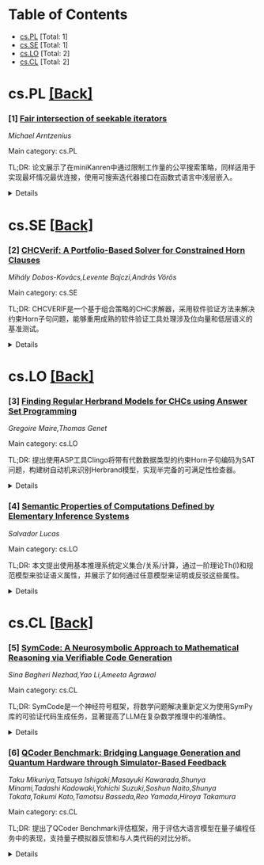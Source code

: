 <div id=toc></div>

# Table of Contents

- [cs.PL](#cs.PL) [Total: 1]
- [cs.SE](#cs.SE) [Total: 1]
- [cs.LO](#cs.LO) [Total: 2]
- [cs.CL](#cs.CL) [Total: 2]


<div id='cs.PL'></div>

# cs.PL [[Back]](#toc)

### [1] [Fair intersection of seekable iterators](https://arxiv.org/abs/2510.26016)
*Michael Arntzenius*

Main category: cs.PL

TL;DR: 论文展示了在miniKanren中通过限制工作量的公平搜索策略，同样适用于实现最坏情况最优连接，使用可搜索迭代器接口在函数式语言中浅层嵌入。


<details>
  <summary>Details</summary>
Motivation: 将miniKanren中公平搜索策略的核心思想（通过限制工作量实现公平性）扩展到数据库连接操作中，实现最坏情况最优的连接算法。

Method: 采用可搜索迭代器接口，通过限制每个分支的工作量来公平地交错执行，实现最坏情况最优的连接算法，适合在函数式语言中浅层嵌入。

Result: 证明了基于工作量限制的公平性策略不仅适用于逻辑编程语言中的搜索，也能优雅地实现数据库中最坏情况最优的连接操作。

Conclusion: 工作量限制的公平性策略是一个通用的核心思想，可同时应用于逻辑编程的搜索策略和数据库连接算法，展现了跨领域的适用性。

Abstract: miniKanren's key semantic advance over Prolog is to implement a complete yet
efficient search strategy, fairly interleaving execution between disjuncts.
This fairness is accomplished by bounding how much work is done exploring one
disjunct before switching to the next. We show that the same idea -- fairness
via bounded work -- underlies an elegant compositional approach to implementing
worst-case optimal joins using a seekable iterator interface, suitable for
shallow embedding in functional languages.

</details>


<div id='cs.SE'></div>

# cs.SE [[Back]](#toc)

### [2] [CHCVerif: A Portfolio-Based Solver for Constrained Horn Clauses](https://arxiv.org/abs/2510.26431)
*Mihály Dobos-Kovács,Levente Bajczi,András Vörös*

Main category: cs.SE

TL;DR: CHCVERIF是一个基于组合策略的CHC求解器，采用软件验证方法来解决约束Horn子句问题，能够重用成熟的软件验证工具处理涉及位向量和低层语义的基准测试。


<details>
  <summary>Details</summary>
Motivation: 约束Horn子句（CHCs）被广泛用作各种验证任务的中间表示，包括安全检查、不变量合成和过程间分析。本文旨在探索使用软件验证工具作为CHC求解后端的方法。

Method: 开发了CHCVERIF，一个基于组合策略的CHC求解器，采用软件验证方法，重用成熟的软件验证工具来处理CHC基准测试，特别是涉及位向量和低层语义的问题。

Result: 评估显示该方法在线性整数算术上表现一般，但在位向量基准测试上取得了适度的成功。结果证明了使用软件验证工具作为CHC求解后端的可行性和潜力。

Conclusion: 当得到精心构建的组合策略支持时，使用软件验证工具作为CHC求解后端具有可行性和发展潜力，特别是在处理位向量和低层语义问题时。

Abstract: Constrained Horn Clauses (CHCs) are widely adopted as intermediate
representations for a variety of verification tasks, including safety checking,
invariant synthesis, and interprocedural analysis. This paper introduces
CHCVERIF, a portfolio-based CHC solver that adopts a software verification
approach for solving CHCs. This approach enables us to reuse mature software
verification tools to tackle CHC benchmarks, particularly those involving
bitvectors and low-level semantics. Our evaluation shows that while the method
enjoys only moderate success with linear integer arithmetic, it achieves modest
success on bitvector benchmarks. Moreover, our results demonstrate the
viability and potential of using software verification tools as backends for
CHC solving, particularly when supported by a carefully constructed portfolio.

</details>


<div id='cs.LO'></div>

# cs.LO [[Back]](#toc)

### [3] [Finding Regular Herbrand Models for CHCs using Answer Set Programming](https://arxiv.org/abs/2510.26428)
*Gregoire Maire,Thomas Genet*

Main category: cs.LO

TL;DR: 提出使用ASP工具Clingo将带有代数数据类型的约束Horn子句编码为SAT问题，构建树自动机来识别Herbrand模型，实现半完备的可满足性检查器。


<details>
  <summary>Details</summary>
Motivation: 研究带代数数据类型的约束Horn子句的可满足性证明问题，目标是构建识别Herbrand模型的树自动机。

Method: 将CHCs与ADTs编码为ASP问题，使用Clingo SAT求解器构建树自动机来识别正则Herbrand模型。

Result: 实现了一个半完备的可满足性检查器：当存在正则Herbrand模型时找到树自动机，当问题不可满足时找到反例。

Conclusion: 提出的ASP编码方法为CHCs与ADTs的可满足性检查提供了有效的替代方案，能够处理正则模型存在或问题不可满足的情况。

Abstract: We are interested in proving satisfiability of Constrained Horn Clauses
(CHCs) over Algebraic Data Types (ADTs). We propose to prove satisfiability by
building a tree automaton recognizing the Herbrand model of the CHCs. If such
an automaton exists then the model is said to be regular, i.e., the Herbrand
model is a regular set of atoms. Kostyukov et al. have shown how to derive an
automaton when CVC4 finds a finite model of the CHCs. We propose an alternative
way to build the automaton using an encoding into a SAT problem using Clingo,
an Answer Set Programming (ASP) tool. We implemented a translation of CHCs with
ADTs into an ASP problem. Combined with Clingo, we obtain a semi-complete
satisfiability checker: it finds a tree automaton if a regular Herbrand model
exists or finds a counter-example if the problem is unsatisfiable.

</details>


### [4] [Semantic Properties of Computations Defined by Elementary Inference Systems](https://arxiv.org/abs/2510.26429)
*Salvador Lucas*

Main category: cs.LO

TL;DR: 本文提出使用基本推理系统定义集合/关系/计算，通过一阶理论Th(I)和规范模型来验证语义属性，并展示了如何通过任意模型来证明或反驳这些属性。


<details>
  <summary>Details</summary>
Motivation: 研究如何通过推理系统和一阶逻辑来形式化分析编程语言和系统的计算属性，特别是基于重写的系统。

Method: 使用Smullyan的基本形式系统和Gentzen的推理规则记号构建基本推理系统I，通过一阶理论Th(I)的规范模型验证语义属性，并开发了使用任意模型进行验证的方法。

Result: 提出了通过任意模型验证语义属性的方法，克服了规范模型不可计算的问题，并将该方法应用于编程语言和重写系统的分析。

Conclusion: 基本推理系统结合一阶逻辑模型理论为编程语言和计算系统的形式化分析提供了有效框架，特别是对于基于重写的系统。

Abstract: We consider sets/relations/computations defined by *Elementary Inference
Systems* I, which are obtained from Smullyan's *elementary formal systems*
using Gentzen's notation for inference rules, and proof trees for atoms
P(t_1,...,t_n), where predicate P represents the considered
set/relation/computation. A first-order theory Th(I), actually a set of
definite Horn clauses, is given to I. Properties of objects defined by I are
expressed as first-order sentences F, which are proved true or false by
*satisfaction* M |= F of F in a *canonical* model M of Th(I). For this reason,
we call F a *semantic property* of I. Since canonical models are, in general,
incomputable, we show how to (dis)prove semantic properties by satisfiability
in an *arbitrary* model A of Th(I). We apply these ideas to the analysis of
properties of programming languages and systems whose computations can be
described by means of an elementary inference system. In particular,
rewriting-based systems.

</details>


<div id='cs.CL'></div>

# cs.CL [[Back]](#toc)

### [5] [SymCode: A Neurosymbolic Approach to Mathematical Reasoning via Verifiable Code Generation](https://arxiv.org/abs/2510.25975)
*Sina Bagheri Nezhad,Yao Li,Ameeta Agrawal*

Main category: cs.CL

TL;DR: SymCode是一个神经符号框架，将数学问题解决重新定义为使用SymPy库的可验证代码生成任务，显著提高了LLM在复杂数学推理中的准确性。


<details>
  <summary>Details</summary>
Motivation: 大型语言模型在复杂数学推理中表现不佳，基于文本的生成导致未经验证和算术上不可靠的解决方案，现有提示策略缺乏确定性验证机制。

Method: 引入SymCode框架，将数学问题解决重新定义为使用SymPy库的可验证代码生成任务，通过符号引擎实现确定性验证。

Result: 在MATH-500和OlympiadBench等挑战性基准测试中，相比基线方法准确率提升高达13.6个百分点，不仅更节省token，还将模型失败从模糊的逻辑谬误转变为透明的程序化错误。

Conclusion: 通过将LLM推理建立在确定性符号引擎基础上，SymCode代表了在形式化领域实现更准确和可信AI的关键步骤。

Abstract: Large Language Models (LLMs) often struggle with complex mathematical
reasoning, where prose-based generation leads to unverified and arithmetically
unsound solutions. Current prompting strategies like Chain of Thought still
operate within this unreliable medium, lacking a mechanism for deterministic
verification. To address these limitations, we introduce SymCode, a
neurosymbolic framework that reframes mathematical problem-solving as a task of
verifiable code generation using the SymPy library. We evaluate SymCode on
challenging benchmarks, including MATH-500 and OlympiadBench, demonstrating
significant accuracy improvements of up to 13.6 percentage points over
baselines. Our analysis shows that SymCode is not only more token-efficient but
also fundamentally shifts model failures from opaque logical fallacies towards
transparent, programmatic errors. By grounding LLM reasoning in a deterministic
symbolic engine, SymCode represents a key step towards more accurate and
trustworthy AI in formal domains.

</details>


### [6] [QCoder Benchmark: Bridging Language Generation and Quantum Hardware through Simulator-Based Feedback](https://arxiv.org/abs/2510.26101)
*Taku Mikuriya,Tatsuya Ishigaki,Masayuki Kawarada,Shunya Minami,Tadashi Kadowaki,Yohichi Suzuki,Soshun Naito,Shunya Takata,Takumi Kato,Tamotsu Basseda,Reo Yamada,Hiroya Takamura*

Main category: cs.CL

TL;DR: 提出了QCoder Benchmark评估框架，用于评估大语言模型在量子编程任务中的表现，支持量子模拟器反馈和与人类代码的对比分析。


<details>
  <summary>Details</summary>
Motivation: 现有大语言模型在需要与硬件设备交互的领域（如量子编程）表现不足，缺乏专门的评估框架。

Method: 开发了QCoder Benchmark，包含量子模拟器环境评估和真实编程竞赛中的人类代码对比分析。

Result: 实验显示GPT-4o准确率仅18.97%，而基于推理的o3模型达到78%准确率，超过了人类代码的平均成功率（39.98%）。

Conclusion: QCoder Benchmark揭示了量子编程任务的挑战性，推理模型表现优于指令跟随模型，并发布了数据集和评估API以支持进一步研究。

Abstract: Large language models (LLMs) have increasingly been applied to automatic
programming code generation. This task can be viewed as a language generation
task that bridges natural language, human knowledge, and programming logic.
However, it remains underexplored in domains that require interaction with
hardware devices, such as quantum programming, where human coders write Python
code that is executed on a quantum computer. To address this gap, we introduce
QCoder Benchmark, an evaluation framework that assesses LLMs on quantum
programming with feedback from simulated hardware devices. Our benchmark offers
two key features. First, it supports evaluation using a quantum simulator
environment beyond conventional Python execution, allowing feedback of
domain-specific metrics such as circuit depth, execution time, and error
classification, which can be used to guide better generation. Second, it
incorporates human-written code submissions collected from real programming
contests, enabling both quantitative comparisons and qualitative analyses of
LLM outputs against human-written codes. Our experiments reveal that even
advanced models like GPT-4o achieve only around 18.97% accuracy, highlighting
the difficulty of the benchmark. In contrast, reasoning-based models such as o3
reach up to 78% accuracy, outperforming averaged success rates of human-written
codes (39.98%). We release the QCoder Benchmark dataset and public evaluation
API to support further research.

</details>
